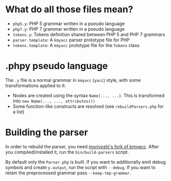 What do all those files mean?
=============================

 * `php5.y`:             PHP 5 grammar written in a pseudo language
 * `php7.y`:             PHP 7 grammar written in a pseudo language
 * `tokens.y`:           Tokens definition shared between PHP 5 and PHP 7 grammars
 * `parser.template`:    A `kmyacc` parser prototype file for PHP
 * `tokens.template`:    A `kmyacc` prototype file for the `Tokens` class

.phpy pseudo language
=====================

The `.y` file is a normal grammar in `kmyacc` (`yacc`) style, with some transformations
applied to it:

 * Nodes are created using the syntax `Name[..., ...]`. This is transformed into
   `new Name(..., ..., attributes())`
 * Some function-like constructs are resolved (see `rebuildParsers.php` for a list)

Building the parser
===================

In order to rebuild the parser, you need [moriyoshi's fork of kmyacc](https://github.com/moriyoshi/kmyacc-forked).
After you compiled/installed it, run the `bin/build-parsers` script.

By default only the `Parser.php` is built. If you want to additionally emit debug symbols and create `y.output`, run the
script with `--debug`. If you want to retain the preprocessed grammar pass `--keep-tmp-grammar`.

